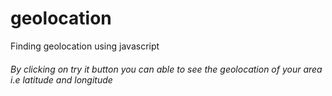 # geolocation
Finding geolocation using javascript
###### By clicking on try it button you can able to see the geolocation of your area i.e latitude and longitude
